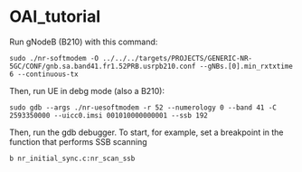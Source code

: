 # OAI_tutorial

Run gNodeB (B210) with this command: 

```
sudo ./nr-softmodem -O ../../../targets/PROJECTS/GENERIC-NR-5GC/CONF/gnb.sa.band41.fr1.52PRB.usrpb210.conf --gNBs.[0].min_rxtxtime 6 --continuous-tx
```

Then, run UE in debg mode (also a B210):

```
sudo gdb --args ./nr-uesoftmodem -r 52 --numerology 0 --band 41 -C 2593350000 --uicc0.imsi 001010000000001 --ssb 192
```

Then, run the gdb debugger. To start, for example, set a breakpoint in the function that performs SSB scanning
```
b nr_initial_sync.c:nr_scan_ssb
```
